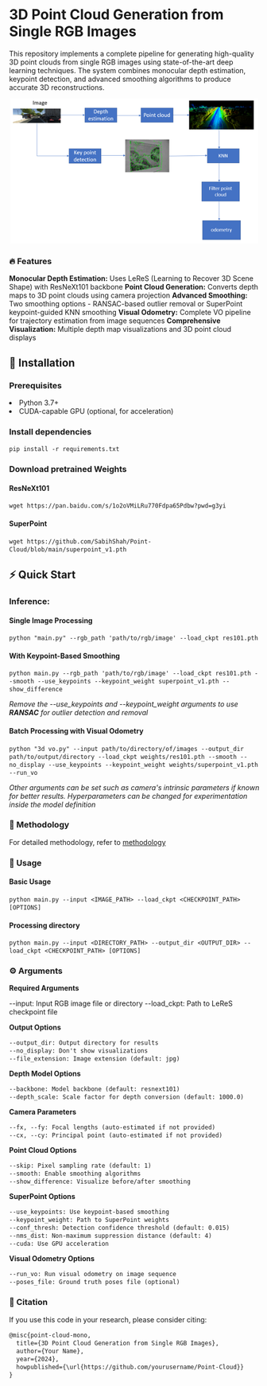 # 3D Point Cloud Generation from Single RGB Images

This repository implements a complete pipeline for generating high-quality 3D point clouds from single RGB images using state-of-the-art deep learning techniques. The system combines monocular depth estimation, keypoint detection, and advanced smoothing algorithms to produce accurate 3D reconstructions.

<div align="center">
<img src="images/Picture1.png" alt="Methodology" width="500" />
</div>

### 🔥 Features
**Monocular Depth Estimation:** Uses LeReS (Learning to Recover 3D Scene Shape) with ResNeXt101 backbone
**Point Cloud Generation:** Converts depth maps to 3D point clouds using camera projection
**Advanced Smoothing:** Two smoothing options - RANSAC-based outlier removal or SuperPoint keypoint-guided KNN smoothing
**Visual Odometry:** Complete VO pipeline for trajectory estimation from image sequences
**Comprehensive Visualization:** Multiple depth map visualizations and 3D point cloud displays

## 🚀 Installation
### Prerequisites

<li> Python 3.7+ </li>
<li> CUDA-capable GPU (optional, for acceleration) </li>

### Install dependencies
```
pip install -r requirements.txt
```

### Download pretrained Weights

#### ResNeXt101 
```
wget https://pan.baidu.com/s/1o2oVMiLRu770Fdpa65Pdbw?pwd=g3yi
```

#### SuperPoint
```
wget https://github.com/SabihShah/Point-Cloud/blob/main/superpoint_v1.pth
```

## ⚡ Quick Start


### Inference:
#### Single Image Processing
```
python "main.py" --rgb_path 'path/to/rgb/image' --load_ckpt res101.pth 
```

#### With Keypoint-Based Smoothing
``` 
python main.py --rgb_path 'path/to/rgb/image' --load_ckpt res101.pth --smooth --use_keypoints --keypoint_weight superpoint_v1.pth --show_difference
```
*Remove the --use_keypoints and --keypoint_weight arguments to use **RANSAC** for outlier detection and removal*

#### Batch Processing with Visual Odometry
```
python "3d vo.py" --input path/to/directory/of/images --output_dir path/to/output/directory --load_ckpt weights/res101.pth --smooth --no_display --use_keypoints --keypoint_weight weights/superpoint_v1.pth --run_vo
```

*Other arguments can be set such as camera's intrinsic parameters if known for better results. Hyperparameters can be changed for experimentation inside the model definition*

### 🔬 Methodology
For detailed methodology, refer to [methodology](doc/methodology.pdf)


### 📖 Usage
#### Basic Usage
```
python main.py --input <IMAGE_PATH> --load_ckpt <CHECKPOINT_PATH> [OPTIONS]
```

#### Processing directory
```
python main.py --input <DIRECTORY_PATH> --output_dir <OUTPUT_DIR> --load_ckpt <CHECKPOINT_PATH> [OPTIONS]
```

### ⚙️ Arguments

**Required Arguments**

--input: Input RGB image file or directory
--load_ckpt: Path to LeReS checkpoint file

**Output Options**
```
--output_dir: Output directory for results
--no_display: Don't show visualizations
--file_extension: Image extension (default: jpg)
```
**Depth Model Options**
```
--backbone: Model backbone (default: resnext101)
--depth_scale: Scale factor for depth conversion (default: 1000.0)
```
**Camera Parameters**
```
--fx, --fy: Focal lengths (auto-estimated if not provided)
--cx, --cy: Principal point (auto-estimated if not provided)
```
**Point Cloud Options**
```
--skip: Pixel sampling rate (default: 1)
--smooth: Enable smoothing algorithms
--show_difference: Visualize before/after smoothing
```
**SuperPoint Options**
```
--use_keypoints: Use keypoint-based smoothing
--keypoint_weight: Path to SuperPoint weights
--conf_thresh: Detection confidence threshold (default: 0.015)
--nms_dist: Non-maximum suppression distance (default: 4)
--cuda: Use GPU acceleration
```
**Visual Odometry Options**
```
--run_vo: Run visual odometry on image sequence
--poses_file: Ground truth poses file (optional)
```

### 📝 Citation
If you use this code in your research, please consider citing:
```
@misc{point-cloud-mono,
  title={3D Point Cloud Generation from Single RGB Images},
  author={Your Name},
  year={2024},
  howpublished={\url{https://github.com/yourusername/Point-Cloud}}
}
```
